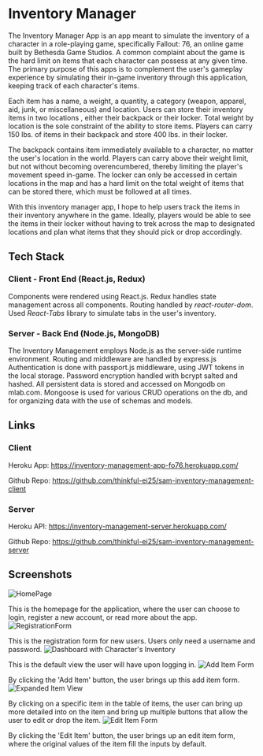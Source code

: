 # Inventory Manager

The Inventory Manager App is an app meant to simulate the inventory of a character in a role-playing game, specifically Fallout: 76, an online game built by Bethesda Game Studios. A common complaint about the game is the hard limit on items that each character can possess at any given time. The primary purpose of this apps is to complement the user's gameplay experience by simulating their in-game inventory through this application, keeping track of each character's items. 

Each item has a name, a weight, a quantity, a category 
(weapon, apparel, aid, junk, or miscellaneous) and location. Users can store their inventory items in two locations , either their backpack or their locker. Total weight by location is the sole constraint of the ability to store items. Players can carry 150 lbs. of items in their backpack and store 400 lbs. in their locker.

The backpack contains item immediately available 
to a character, no matter the user's location in the world. Players can carry above their weight limit,
but not without becoming overencumbered, thereby limiting the player's movement speed in-game. The locker can only be accessed
in certain locations in the map and has a hard limit on the total weight of items that can be stored there, which must be followed at all times.

With this inventory manager app, I hope to help users track the items in their inventory anywhere in the game. Ideally, players would be able to see the items in their locker without having to trek across the map to designated locations and plan what items that they should pick or drop accordingly.

## Tech Stack

### Client - Front End (React.js, Redux)

Components were rendered using React.js.
Redux handles state management across all components.
Routing handled by *react-router-dom*.
Used *React-Tabs* library to simulate tabs in the user's inventory.


### Server - Back End (Node.js, MongoDB)

The Inventory Management employs Node.js as the server-side runtime environment. 
Routing and middleware are handled by express.js 
Authentication is done with passport.js middleware, using JWT tokens in the local storage. Password encryption handled with bcrypt salted and hashed. 
All persistent data is stored and accessed on Mongodb on mlab.com. Mongoose is used for various CRUD operations on the db, and for organizing data with the use of schemas and models.

## Links

### Client

Heroku App: https://inventory-management-app-fo76.herokuapp.com/

Github Repo: https://github.com/thinkful-ei25/sam-inventory-management-client

### Server

Heroku API: https://inventory-management-server.herokuapp.com/

Github Repo: https://github.com/thinkful-ei25/sam-inventory-management-server

## Screenshots

![HomePage](https://i.imgur.com/Cx1S1OZ.png)

This is the homepage for the application, where the user can choose to login, register a new account, or read more about the app.
![RegistrationForm](https://i.imgur.com/fASCI29.png)

This is the registration form for new users. Users only need a username and password.
![Dashboard with Character's Inventory](https://i.imgur.com/oZio8Yg.png)

This is the default view the user will have upon logging in.
![Add Item Form](https://i.imgur.com/GuCSPfn.png)


By clicking the 'Add Item' button, the user brings up this add item form.
![Expanded Item View](https://i.imgur.com/ZQ03a1T.png)

By clicking on a specific item in the table of items, the user can bring up more detailed into on the item and bring up multiple buttons that allow the user to edit or drop the item.
![Edit Item Form](https://i.imgur.com/ddbufIp.png)

By clicking the 'Edit Item' button, the user brings up an edit item form, where the original values of the item fill the inputs by default.
